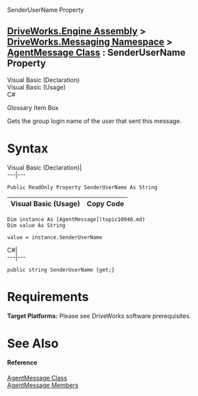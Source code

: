 SenderUserName Property   
  
[DriveWorks.Engine Assembly](topic2156.md) > [DriveWorks.Messaging Namespace](topic10038.md) > [AgentMessage Class](topic10040.md) : SenderUserName Property  
---  
  
Visual Basic (Declaration)    
Visual Basic (Usage)    
C# 

Glossary Item Box

Gets the group login name of the user that sent this message. 

# Syntax

Visual Basic (Declaration)|   
---|---  
      
    
    Public ReadOnly Property SenderUserName As String  
  
Visual Basic (Usage)| Copy Code  
---|---  
      
    
    Dim instance As [AgentMessage](topic10040.md)
    Dim value As String
     
    value = instance.SenderUserName  
  
C#|   
---|---  
      
    
    public string SenderUserName {get;}  
  
# Requirements

**Target Platforms:** Please see DriveWorks software prerequisites.

# See Also

#### Reference

[AgentMessage Class](topic10040.md)   
[AgentMessage Members](topic10041.md)


